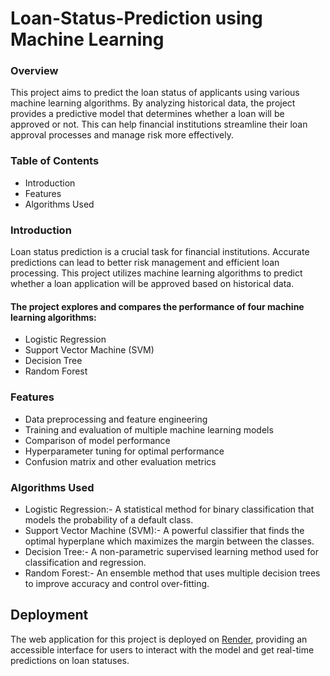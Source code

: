 # Loan-Status-Prediction using Machine Learning

### Overview
This project aims to predict the loan status of applicants using various machine learning algorithms. By analyzing historical data, the project provides a predictive model that determines whether a loan will be approved or not. This can help financial institutions streamline their loan approval processes and manage risk more effectively.

### Table of Contents
- Introduction
- Features
- Algorithms Used

### Introduction
Loan status prediction is a crucial task for financial institutions. Accurate predictions can lead to better risk management and efficient loan processing. This project utilizes machine learning algorithms to predict whether a loan application will be approved based on historical data.

#### The project explores and compares the performance of four machine learning algorithms:

- Logistic Regression
- Support Vector Machine (SVM)
- Decision Tree
- Random Forest

### Features
- Data preprocessing and feature engineering
- Training and evaluation of multiple machine learning models
- Comparison of model performance
- Hyperparameter tuning for optimal performance
- Confusion matrix and other evaluation metrics

### Algorithms Used
- Logistic Regression:- A statistical method for binary classification that models the probability of a default class.
- Support Vector Machine (SVM):- A powerful classifier that finds the optimal hyperplane which maximizes the margin between the classes.
- Decision Tree:- A non-parametric supervised learning method used for classification and regression.
- Random Forest:- An ensemble method that uses multiple decision trees to improve accuracy and control over-fitting.

## Deployment
The web application for this project is deployed on [Render](https://loan-approval-prediction-hdgf.onrender.com), providing an accessible interface for users to interact with the model and get real-time predictions on loan statuses.
